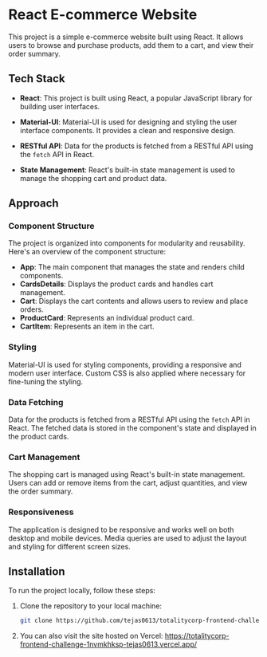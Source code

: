 # React E-commerce Website

This project is a simple e-commerce website built using React. It allows users to browse and purchase products, add them to a cart, and view their order summary.

## Tech Stack

- **React**: This project is built using React, a popular JavaScript library for building user interfaces.

- **Material-UI**: Material-UI is used for designing and styling the user interface components. It provides a clean and responsive design.

- **RESTful API**: Data for the products is fetched from a RESTful API using the `fetch` API in React.

- **State Management**: React's built-in state management is used to manage the shopping cart and product data.

## Approach

### Component Structure

The project is organized into components for modularity and reusability. Here's an overview of the component structure:

- **App**: The main component that manages the state and renders child components.
- **CardsDetails**: Displays the product cards and handles cart management.
- **Cart**: Displays the cart contents and allows users to review and place orders.
- **ProductCard**: Represents an individual product card.
- **CartItem**: Represents an item in the cart.

### Styling

Material-UI is used for styling components, providing a responsive and modern user interface. Custom CSS is also applied where necessary for fine-tuning the styling.

### Data Fetching

Data for the products is fetched from a RESTful API using the `fetch` API in React. The fetched data is stored in the component's state and displayed in the product cards.

### Cart Management

The shopping cart is managed using React's built-in state management. Users can add or remove items from the cart, adjust quantities, and view the order summary.

### Responsiveness

The application is designed to be responsive and works well on both desktop and mobile devices. Media queries are used to adjust the layout and styling for different screen sizes.

## Installation

To run the project locally, follow these steps:

1. Clone the repository to your local machine:

   ```bash
   git clone https://github.com/tejas0613/totalitycorp-frontend-challenge.git

2. You can also visit the site hosted on Vercel:
    https://totalitycorp-frontend-challenge-1nvmkhksp-tejas0613.vercel.app/